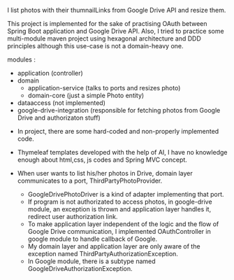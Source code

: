 I list photos with their thumnailLinks from Google Drive API and resize them. 

This project is implemented for the sake of practising OAuth between Spring Boot application and Google Drive API.
Also, I tried to practice some multi-module maven project using hexagonal architecture and DDD principles although this use-case is not a domain-heavy one.

modules : 
- application (controller)
- domain
    - application-service (talks to ports and resizes photo)
    - domain-core (just a simple Photo entity)
- dataaccess (not implemented) 
- google-drive-integration (responsible for fetching photos from Google Drive and authorizaton stuff)


* In project, there are some hard-coded and non-properly implemented code. 
* Thymeleaf templates developed with the help of AI, I have no knowledge enough about html,css, js codes and Spring MVC concept. 

* When user wants to list his/her photos in Drive, domain layer communicates to a port, ThirdPartyPhotoProvider.
    * GoogleDrivePhotoDriver is a kind of adapter implementing that port.
    * If program is not authorizated to access photos, in google-drive module,  an exception is thrown and application layer handles it, redirect user authorization link.
    * To make application layer  independent of the logic and the flow of Google Drive communication, I implemented OAuthController in google module to handle callback of Google.
    * My domain layer and application layer are only aware of the exception named ThirdPartyAuthorizationException.
    * In Google module, there is a subtype named GoogleDriveAuthorizationException.
 
